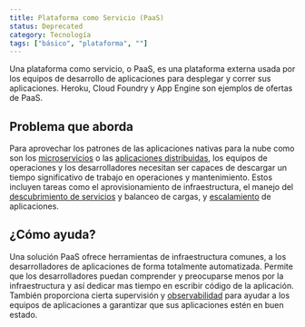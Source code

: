 ```yaml
---
title: Plataforma como Servicio (PaaS)
status: Deprecated
category: Tecnología
tags: ["básico", "plataforma", ""]
---
```


Una plataforma como servicio, o PaaS, es una plataforma externa usada por los equipos de desarrollo de aplicaciones para desplegar y correr sus aplicaciones.
Heroku, Cloud Foundry y App Engine son ejemplos de ofertas de PaaS.

## Problema que aborda

Para aprovechar los patrones de las aplicaciones nativas para la nube como son los [microservicios](/es/microservices-architecture/) o las [aplicaciones distribuidas](/es/distributed-apps/),
los equipos de operaciones y los desarrolladores necesitan ser capaces de descargar un tiempo significativo de trabajo en operaciones y mantenimiento.
Estos incluyen tareas como el aprovisionamiento de infraestructura,
el manejo del [descubrimiento de servicios](/es/service-discovery/) y balanceo de cargas, y [escalamiento](/es/scalability/) de aplicaciones.

## ¿Cómo ayuda?

Una solución PaaS ofrece herramientas de infraestructura comunes, a los desarrolladores de aplicaciones de forma totalmente automatizada.
Permite que los desarrolladores puedan comprender y preocuparse menos por la infraestructura y así dedicar mas tiempo en escribir código de la aplicación.
También proporciona cierta supervisión y [observabilidad](/es/observability/) para ayudar a los equipos de aplicaciones a garantizar que sus aplicaciones estén en buen estado.

